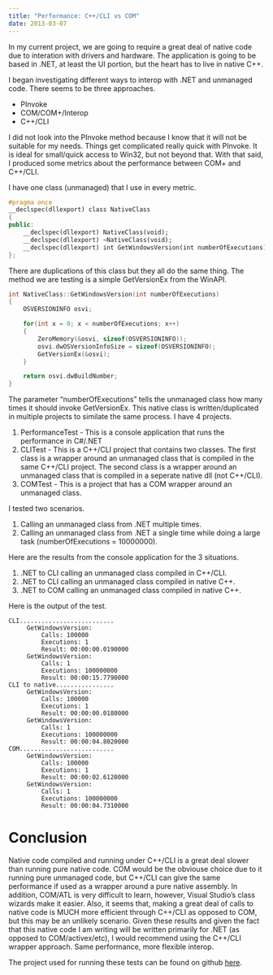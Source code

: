 ```yaml
---
title: "Performance: C++/CLI vs COM"
date: 2013-03-07
---
```


In my current project, we are going to require a great deal of native code due to interation with drivers and hardware. The application is going to be based in .NET, at least the UI portion, but the heart has to live in native C++.

I began investigating different ways to interop with .NET and unmanaged code. There seems to be three approaches.

* PInvoke
* COM/COM+/Interop
* C++/CLI

I did not look into the PInvoke method because I know that it will not be suitable for my needs. Things get complicated really quick with PInvoke. It is ideal for small/quick access to Win32, but not beyond that. With that said, I produced some metrics about the performance between COM+ and C++/CLI.

I have one class (unmanaged) that I use in every metric.

```c++
#pragma once
__declspec(dllexport) class NativeClass
{
public:
	__declspec(dllexport) NativeClass(void);
	__declspec(dllexport) ~NativeClass(void);
	__declspec(dllexport) int GetWindowsVersion(int numberOfExecutions);
};
```

There are duplications of this class but they all do the same thing. The method we are testing is a simple GetVersionEx from the WinAPI.

```c++
int NativeClass::GetWindowsVersion(int numberOfExecutions)
{
	OSVERSIONINFO osvi;

	for(int x = 0; x < numberOfExecutions; x++)
	{
		ZeroMemory(&osvi, sizeof(OSVERSIONINFO));
		osvi.dwOSVersionInfoSize = sizeof(OSVERSIONINFO);
		GetVersionEx(&osvi);
	}

	return osvi.dwBuildNumber;
}
```

The parameter “numberOfExecutions” tells the unmanaged class how many times it should invoke GetVersionEx. This native class is written/duplicated in multiple projects to similate the same process. I have 4 projects.

1. PerformanceTest - This is a console application that runs the performance in C#/.NET
2. CLITest - This is a C++/CLI project that contains two classes. The first class is a wrapper around an unmanaged class that is compiled in the same C++/CLI project. The second class is a wrapper around an unmanaged class that is compiled in a seperate native dll (not C++/CLI).
3. COMTest - This is a project that has a COM wrapper around an unmanaged class.

I tested two scenarios.

1. Calling an unmanaged class from .NET multiple times.
2. Calling an unmanaged class from .NET a single time while doing a large task (numberOfExecutions = 10000000).

Here are the results from the console application for the 3 situations.

1. .NET to CLI calling an unmanaged class compiled in C++/CLI.
2. .NET to CLI calling an unmanaged class compiled in native C++.
3. .NET to COM calling an unmanaged class compiled in native C++.

Here is the output of the test.

```
CLI..........................
     GetWindowsVersion:
         Calls: 100000
         Executions: 1
         Result: 00:00:00.0190000
     GetWindowsVersion:
         Calls: 1
         Executions: 100000000
         Result: 00:00:15.7790000
CLI to native................
     GetWindowsVersion:
         Calls: 100000
         Executions: 1
         Result: 00:00:00.0180000
     GetWindowsVersion:
         Calls: 1
         Executions: 100000000
         Result: 00:00:04.8020000
COM..........................
     GetWindowsVersion:
         Calls: 100000
         Executions: 1
         Result: 00:00:02.6120000
     GetWindowsVersion:
         Calls: 1
         Executions: 100000000
         Result: 00:00:04.7310000
```

# Conclusion

Native code compiled and running under C++/CLI is a great deal slower than running pure native code. COM would be the obviouse choice due to it running pure unmanaged code, but C++/CLI can give the same performance if used as a wrapper around a pure native assembly. In addition, COM/ATL is very difficult to learn, however, Visual Studio’s class wizards make it easier. Also, it seems that, making a great deal of calls to native code is MUCH more efficient through C++/CLI as opposed to COM, but this may be an unlikely scenario. Given these results and given the fact that this native code I am writing will be written primarily for .NET (as opposed to COM/activex/etc), I would recommend using the C++/CLI wrapper approach. Same performance, more flexible interop.

The project used for running these tests can be found on github [here](https://github.com/theonlylawislove/CLICOMPerformanceTest).